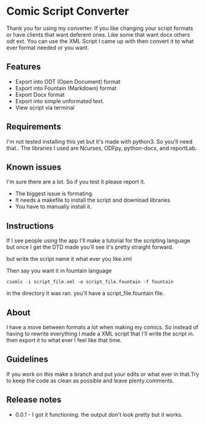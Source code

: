 # Comic Script Converter
Thank you for using my converter. If you like changing your script formats or have clients that want deferent ones. Like some that want docx others odt ext. You can use the XML Script I came up with then convert it to what ever format needed or you want.

## Features
- Export into ODT (Open Document) format
- Export into Fountain (Markdown) format
- Export Docx format
- Export into simple unformated text.
- View script via terminal

## Requirements
I'm not tested installing this yet but it's made with python3. So you'll need that.. The libraries I used are Ncurses, ODFpy, python-docx, and reportLab.

## Known issues
I'm sure there are a lot. So if you test it please report it.
- The biggest issue is formating.
- It needs a makefile to install the script and download libraries
- You have to manually install it.

## Instructions
If I see people using the app I'll make a tutorial for the scripting language but once I get the DTD made you'll see it's pretty straight forward.

but write the script name it what ever you like.xml

Then say you want it in fountain language

`csxmlc -i script_file.xml -o script_file.fountain -f fountain`

in the directory it was ran. you'll have a script_file.fountain file.

## About
I have a move between formats a lot when making my comics. So instead of having to rewrite everything I made a XML script that I'll write the script in. then export it to what ever I feel like that time.

## Guidelines
If you work on this make a branch and put your edits or what ever in that.Try to keep the code as clean as possible and leave plenty comments.

## Release notes

- 0.0.1 - I got it functioning. the output don't look pretty but it works.
